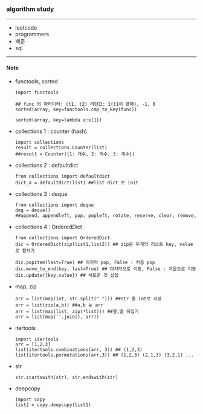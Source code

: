 ### algorithm study
-----------

- leetcode
- programmers
- 백준
- sql


-----------
#### Note
- functools, sorted 

      import functools
      
      ## func 의 파라미터: (t1, t2) 리턴값: 1(t1이 클때), -1, 0
      sorted(array, key=functools.cmp_to_key(func)) 
      
      sorted(array, key=lambda x:x[1])
      

- collections 1 : counter (hash)

      import collections
      result = collections.Counter(list) 
      ##result = Counter({1: 개수, 2: 개수, 3: 개수})

- collections 2 : defaultdict

      from collections import defaultdict
      dict_a = defaultdict(list) ##list dict 로 init
      
- collections 3 : deque

      from collections import deque
      deq = deque()
      ##append, appendleft, pop, popleft, rotate, reserve, clear, remove, 
      
- collections 4 : OrderedDict

      from collections import OrderedDict
      dic = OrderedDict(zip(list1,list2)) ## zip은 두개의 리스트 key, value 로 합치기
      
      dic.popitem(last=True) ## 마지막 pop, False : 처음 pop
      dic.move_to_end(key, last=True) ## 마지막으로 이동, False : 처음으로 이동
      dic.update({key,value}) ## 새로운 것 삽입
          
- map, zip

      arr = list(map(int, str.split(" "))) ##str 을 int로 저장
      arr = list(zip(a,b)) ##a,b 는 arr
      arr = list(map(list, zip(*list))) ##행,열 뒤집기 
      arr = list(map(''.join(), arr))
      
- itertools

      import itertools
      arr = [1,2,3]
      list(itertools.combinations(arr, 3)) ## (1,2,3)
      list(itertools.permutations(arr,3)) ## (1,2,3) (2,1,3) (3,2,1) ...
      
- str

      str.startswith(str), str.endswith(str)
  
- deepcopy 
      
      import copy
      list2 = copy.deepcopy(list1) 
